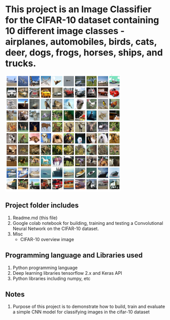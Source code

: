 # This project is an Image Classifier for the CIFAR-10 dataset containing 10 different image classes - airplanes, automobiles, birds, cats, deer, dogs, frogs, horses, ships, and trucks.

![Example images from cifar-10 dataset](cifar10_img.png)

## Project folder includes
1. Readme.md (this file)
2. Google colab notebook for building, training and testing a Convolutional Neural Network on the CIFAR-10 dataset.
3. Misc
    - CIFAR-10 overview image
  
## Programming language and Libraries used
1. Python programming language
2. Deep learning libraries tensorflow 2.x and Keras API
3. Python libraries including numpy, etc

## Notes
1. Purpose of this project is to demonstrate how to build, train and evaluate a simple CNN model for classifying images in the cifar-10 dataset
